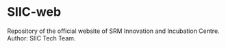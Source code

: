 # SIIC-web
Repository of the official website of SRM Innovation and Incubation Centre. Author: SIIC Tech Team.
